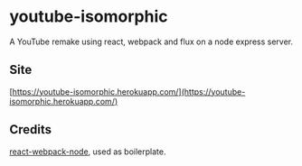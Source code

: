# youtube-isomorphic

A YouTube remake using react, webpack and flux on a node express server.

## Site

[https://youtube-isomorphic.herokuapp.com/](https://youtube-isomorphic.herokuapp.com/)

## Credits
[react-webpack-node](https://github.com/choonkending/react-webpack-node), used as boilerplate.
